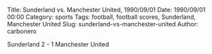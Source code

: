 Title: Sunderland vs. Manchester United, 1990/09/01
Date: 1990/09/01 00:00
Category: sports
Tags: football, football scores, Sunderland, Manchester United
Slug: sunderland-vs-manchester-united
Author: carbonero


Sunderland 2 - 1 Manchester United

